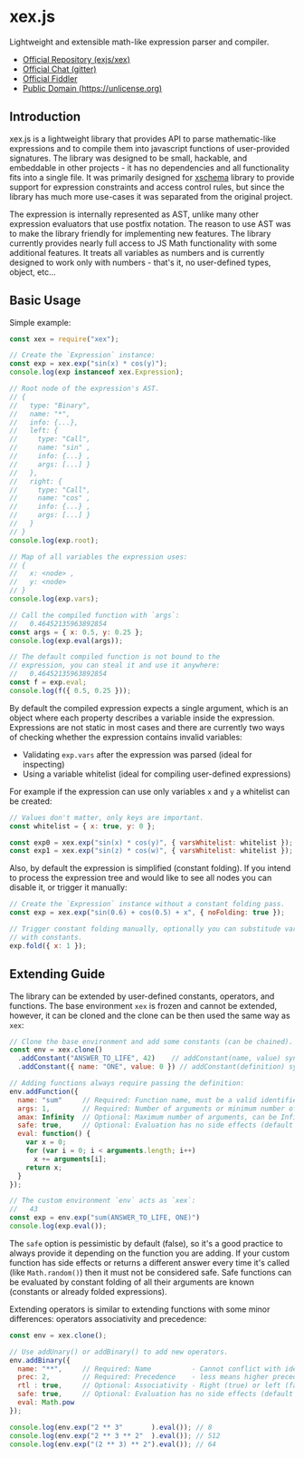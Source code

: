 xex.js
======

Lightweight and extensible math-like expression parser and compiler.

  * [Official Repository (exjs/xex)](https://github.com/exjs/xex)
  * [Official Chat (gitter)](https://gitter.im/exjs/exjs)
  * [Official Fiddler](http://kobalicek.com/fiddle-xex.html)
  * [Public Domain (https://unlicense.org)](https://unlicense.org)

Introduction
------------

xex.js is a lightweight library that provides API to parse mathematic-like expressions and to compile them into javascript functions of user-provided signatures. The library was designed to be small, hackable, and embeddable in other projects - it has no dependencies and all functionality fits into a single file. It was primarily designed for [xschema](https://github.com/exjs/xschema) library to provide support for expression constraints and access control rules, but since the library has much more use-cases it was separated from the original project.

The expression is internally represented as AST, unlike many other expression evaluators that use postfix notation. The reason to use AST was to make the library friendly for implementing new features. The library currently provides nearly full access to JS Math functionality with some additional features. It treats all variables as numbers and is currently designed to work only with numbers - that's it, no user-defined types, object, etc...

Basic Usage
-----------

Simple example:

```js
const xex = require("xex");

// Create the `Expression` instance:
const exp = xex.exp("sin(x) * cos(y)");
console.log(exp instanceof xex.Expression);

// Root node of the expression's AST.
// {
//   type: "Binary",
//   name: "*",
//   info: {...},
//   left: {
//     type: "Call",
//     name: "sin" ,
//     info: {...} ,
//     args: [...] }
//   },
//   right: {
//     type: "Call",
//     name: "cos" ,
//     info: {...} ,
//     args: [...] }
//   }
// }
console.log(exp.root);

// Map of all variables the expression uses:
// {
//   x: <node> ,
//   y: <node>
// }
console.log(exp.vars);

// Call the compiled function with `args`:
//   0.46452135963892854
const args = { x: 0.5, y: 0.25 };
console.log(exp.eval(args));

// The default compiled function is not bound to the
// expression, you can steal it and use it anywhere:
//   0.46452135963892854
const f = exp.eval;
console.log(f({ 0.5, 0.25 }));
```

By default the compiled expression expects a single argument, which is an object where each property describes a variable inside the expression. Expressions are not static in most cases and there are currently two ways of checking whether the expression contains invalid variables:

  * Validating `exp.vars` after the expression was parsed (ideal for inspecting)
  * Using a variable whitelist (ideal for compiling user-defined expressions)

For example if the expression can use only variables `x` and `y` a whitelist can be created:

```js
// Values don't matter, only keys are important.
const whitelist = { x: true, y: 0 };

const exp0 = xex.exp("sin(x) * cos(y)", { varsWhitelist: whitelist }); // Ok.
const exp1 = xex.exp("sin(z) * cos(w)", { varsWhitelist: whitelist }); // Throws ExpressionError.
```

Also, by default the expression is simplified (constant folding). If you intend to process the expression tree and would like to see all nodes you can disable it, or trigger it manually:

```js
// Create the `Expression` instance without a constant folding pass.
const exp = xex.exp("sin(0.6) + cos(0.5) + x", { noFolding: true });

// Trigger constant folding manually, optionally you can substitude variables
// with constants.
exp.fold({ x: 1 });
```

Extending Guide
---------------

The library can be extended by user-defined constants, operators, and functions. The base environment `xex` is frozen and cannot be extended, however, it can be cloned and the clone can be then used the same way as `xex`:

```js
// Clone the base environment and add some constants (can be chained).
const env = xex.clone()
  .addConstant("ANSWER_TO_LIFE", 42)    // addConstant(name, value) syntax.
  .addConstant({ name: "ONE", value: 0 }) // addConstant(definition) syntax.

// Adding functions always require passing the definition:
env.addFunction({
  name: "sum"     // Required: Function name, must be a valid identifier name.
  args: 1,        // Required: Number of arguments or minimum number of arguments.
  amax: Infinity  // Optional: Maximum number of arguments, can be Infinity.
  safe: true,     // Optional: Evaluation has no side effects (default false).
  eval: function() {
    var x = 0;
    for (var i = 0; i < arguments.length; i++)
      x += arguments[i];
    return x;
  }
});

// The custom environment `env` acts as `xex`:
//   43
const exp = env.exp("sum(ANSWER_TO_LIFE, ONE)")
console.log(exp.eval());
```

The `safe` option is pessimistic by default (false), so it's a good practice to always provide it depending on the function you are adding. If your custom function has side effects or returns a different answer every time it's called (like `Math.random()`) then it must not be considered safe. Safe functions can be evaluated by constant folding of all their arguments are known (constants or already folded expressions).

Extending operators is similar to extending functions with some minor differences: operators associativity and precedence:

```js
const env = xex.clone();

// Use addUnary() or addBinary() to add new operators.
env.addBinary({
  name: "**",     // Required: Name          - Cannot conflict with identifier characters.
  prec: 2,        // Required: Precedence    - less means higher precedence.
  rtl : true,     // Optional: Associativity - Right (true) or left (false, default).
  safe: true,     // Optional: Evaluation has no side effects (default false).
  eval: Math.pow
});

console.log(env.exp("2 ** 3"       ).eval()); // 8
console.log(env.exp("2 ** 3 ** 2"  ).eval()); // 512
console.log(env.exp("(2 ** 3) ** 2").eval()); // 64
```
